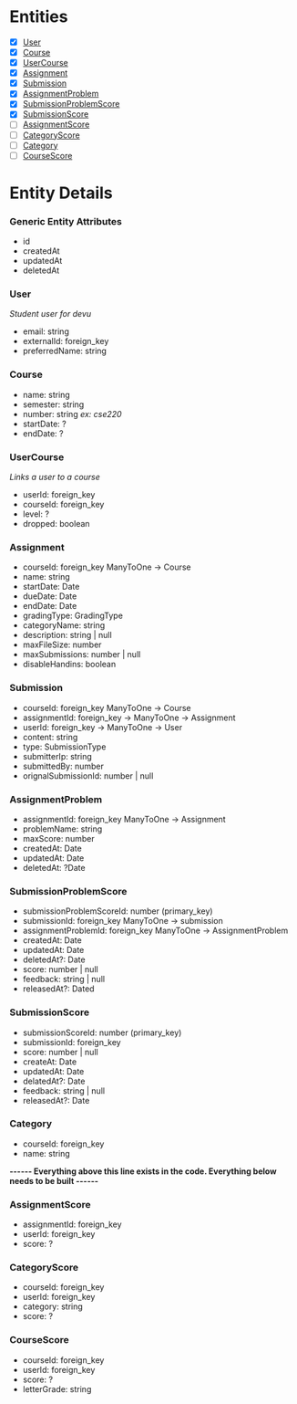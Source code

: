 # Entities

- [x] [User](#user)
- [x] [Course](#course)
- [x] [UserCourse](#usercourse)
- [x] [Assignment](#assignment)
- [x] [Submission](#submission)
- [x] [AssignmentProblem](#assignmentproblem)
- [x] [SubmissionProblemScore](#submissionproblemscore)
- [x] [SubmissionScore](#submissionscore)
- [ ] [AssignmentScore](#assignmentscore)
- [ ] [CategoryScore](#categoryscore)
- [ ] [Category](#category)
- [ ] [CourseScore](#coursescore)

# Entity Details

### Generic Entity Attributes

- id
- createdAt
- updatedAt
- deletedAt

### User

_Student user for devu_

- email: string
- externalId: foreign_key
- preferredName: string

### Course

- name: string
- semester: string
- number: string _ex: cse220_
- startDate: ?
- endDate: ?

### UserCourse

_Links a user to a course_

- userId: foreign_key
- courseId: foreign_key
- level: ?
- dropped: boolean

### Assignment

- courseId: foreign_key ManyToOne -> Course
- name: string
- startDate: Date
- dueDate: Date
- endDate: Date
- gradingType: GradingType
- categoryName: string
- description: string | null
- maxFileSize: number
- maxSubmissions: number | null
- disableHandins: boolean

### Submission

- courseId: foreign_key ManyToOne -> Course
- assignmentId: foreign_key -> ManyToOne -> Assignment
- userId: foreign_key -> ManyToOne -> User
- content: string
- type: SubmissionType
- submitterIp: string
- submittedBy: number
- orignalSubmissionId: number | null

### AssignmentProblem

- assignmentId: foreign_key ManyToOne -> Assignment
- problemName: string
- maxScore: number
- createdAt: Date
- updatedAt: Date
- deletedAt: ?Date

### SubmissionProblemScore
- submissionProblemScoreId: number (primary_key) 
- submissionId: foreign_key ManyToOne -> submission
- assignmentProblemId: foreign_key ManyToOne -> AssignmentProblem
- createdAt: Date
- updatedAt: Date
- deletedAt?: Date
- score: number | null
- feedback: string | null
- releasedAt?: Dated

### SubmissionScore

- submissionScoreId: number (primary_key)
- submissionId: foreign_key
- score: number | null
- createAt: Date
- updatedAt: Date
- delatedAt?: Date
- feedback: string | null
- releasedAt?: Date


### Category

- courseId: foreign_key
- name: string

**------ Everything above this line exists in the code. Everything below needs to be built ------**

### AssignmentScore

- assignmentId: foreign_key
- userId: foreign_key
- score: ?


### CategoryScore

- courseId: foreign_key
- userId: foreign_key
- category: string
- score: ?

### CourseScore

- courseId: foreign_key
- userId: foreign_key
- score: ?
- letterGrade: string
